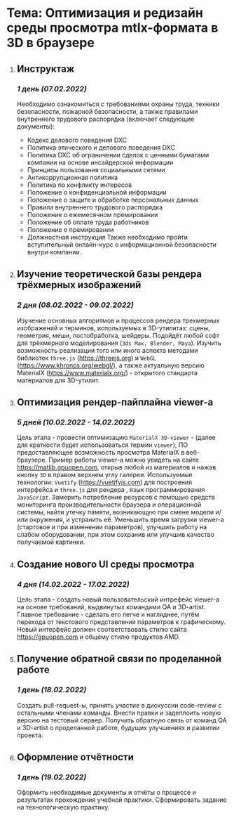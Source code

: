 # Тема: Оптимизация и редизайн среды просмотра mtlx-формата в 3D в браузере

1.  ## Инструктаж
    ### *1 день (07.02.2022)*
    Необходимо ознакомиться с требованиями охраны труда, техники безопасности, пожарной безопасности, а также правилами внутреннего трудового распорядка (включает следующие документы):
    - Кодекс делового поведения DXC
    - Политика этического и делового поведения DXC
    - Политика DXC об ограничении сделок с ценными бумагами компании на основе инсайдерской информации
    - Принципы пользования социальными сетями
    - Антикоррупционная политика
    - Политика по конфликту интересов
    - Положение о конфиденциальной информации
    - Положение о защите и обработке персональных данных
    - Правила внутреннего трудового распорядка
    - Положение о ежемесячном премировании
    - Положение об оплате труда работников
    - Положение о премировании
    - Должностная инструкция
    Также необходимо пройти вступительный онлайн-курс о информационной безопасности внутри компании.

2.  ## Изучение теоретической базы рендера трёхмерных изображений 
    ### *2 дня (08.02.2022 - 09.02.2022)*
    Изучение основных алгоритмов и процессов рендера трехмерных изображений и терминов, используемых в 3D-утилитах: сцены, геометрия, меши, постобработка, шейдеры. Подойдёт любой софт для трёхмерного моделирования (`3ds Max, Blender, Maya`). Изучить возможность реализации того или иного аспекта методами библиотек `three.js` (https://threejs.org) и `WebGL` (https://www.khronos.org/webgl/), а также актуальную версию  MaterialX (https://www.materialx.org/) - открытого стандарта материалов для 3D-утилит. 

3.  ## Оптимизация рендер-пайплайна viewer-а
    ### *5 дней (10.02.2022 - 14.02.2022)*
    Цель этапа - провести оптимизацию `MaterialX 3D-viewer` - (далее для краткости будет использоваться термин `viewer`), ПО предоставляющее возможность просмотра MaterialX в веб-браузере. Пример работы viewer-а можно увидеть на сайте https://matlib.gpuopen.com, открыв любой из материалов и нажав кнопку `3D` в правом верхнем углу галереи. Используемые технологии: `Vuetify` (https://vuetifyjs.com) для построения интерфейса и `three.js` для рендера , язык программирования `JavaScript`. Замерить потребление ресурсов с помощью средств мониторинга производительности браузера и операционной системы, найти утечку памяти, возникающую при смене модели и/или окружения, и устранить её. Уменьшить время загрузки viewer-а (стартовое и при изменении параметров), улучшить работу на слабом оборудовании, при этом сохранив или улучшив качество получаемой картинки.

4.  ## Создание нового UI среды просмотра
    ### *4 дня (14.02.2022 - 17.02.2022)*
    Цель этапа - создать новый пользовательский интрефейс viewer-а на основе требований, выдвинутых командами QA и 3D-artist. Главное требование - сделать его легче и нагляднее, путём перехода от текстового представления параметров к графическому. Новый интерфейс должен соответствовать стилю сайта https://gpuopen.com и общему стилю продуктов AMD.

5.  ## Получение обратной связи по проделанной работе
    ### *1 день (18.02.2022)*
    Создать pull-request-ы, принять участие в дискуссии code-review с остальными членами команды. Внести правки и задеплоить новую версию на тестовый сервер. Получить обратную связь от команд QA и 3D-artist о проделанной работе, будущих улучшениях и развитии проекта.

6.  ## Оформление отчётности
    ### *1 день (19.02.2022)*
    Оформить необходимые документы и отчёты о процессе и результатах прохождения учебной практики. Сформировать задание на технологическую практику.